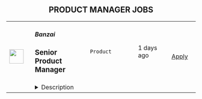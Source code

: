 <div align="center"><h2>PRODUCT MANAGER JOBS</h2></div><table><tr>
                <td width="100" height="100" rowspan="2">
                    <img src="https://wwr-pro.s3.amazonaws.com/logos/0081/7239/logo.gif" width="38px" height="auto">
                </td>
                <td width="300">
                    <h5>Banzai</h5>
                    <h3> Senior Product Manager</h3>
                </td>
                <td width="300">
                    <code>Product</code>
                </td>
                <td width="200">
                <text>1 days ago</text>
                </td>
                <td width="100" rowspan="2">
                <a href="https://weworkremotely.com/remote-jobs/banzai-senior-product-manager-3" align="right" target="_blank">Apply</a>
                </td>
            </tr>
            <tr>
                <td colspan="3">
                <details><summary>Description</summary>
                <img src="https://we-work-remotely.imgix.net/logos/0081/7239/logo.gif?ixlib=rails-4.0.0&w=50&h=50&dpr=2&fit=fill&auto=compress" />

<p>
  <strong>Headquarters:</strong> Seattle
    <br /><strong>URL:</strong> <a href="https://banzai.io">https://banzai.io</a>
</p>

<div>Hi, we're Banzai!<br><br>
</div><div>
<br>Today, marketers have access to more resources and tools than ever before, so why is most marketing so cringe-worthy? Marketing has lost touch with the humans behind the clicks, opens, and form submits, but Banzai wants to change that. That's why our mission is to make marketing more human.<br><br>
</div><div>
<br>At Banzai, we think the secret to better marketing is educating, learning from, and building relationships with buyers. This new approach is called Engagement Marketing.<br><br>
</div><div>
<br>Banzai is leading the Engagement Marketing movement. Our products reach millions of users every year and help our customers drive more revenue through better events, webinars, content, and data. Best of all, Banzai makes marketing a little more human for all of us.<br><br>
</div><div>
<br>Join Banzai to help build a future that puts people at the center of marketing.<br><br>
</div><div>
<strong>Role Summary:<br></strong><br>
</div><ul>
<li>Understand the business strategy, collaborate with commercial counterparts to identify business opportunities</li>
<li>Lead ideation &amp; discovery process of products</li>
<li>Constantly evolve and sharpen the product strategy</li>
<li>Drive product development with your team of engineers</li>
<li>Own your product, own the customer, make them click</li>
</ul><div>
<strong>Expectations of Role:<br></strong><br>
</div><ul>
<li>3+ years experience as a Product Manager</li>
<li>Experience working with both qualitative insight as well as quantitative data</li>
<li>Proven track record of going through a full product lifecycle from ideation to post-launch growth</li>
<li>You’re a self-driven person and will always speak up when you need something</li>
<li>Knows how to align a cross-functional team around a shared vision</li>
<li>You eat data for breakfast and process it into insight</li>
<li>Experience organizing beta groups, hosting customer interviews, and faciliating qualitative feedback with surveys</li>
</ul><div>
<strong>What an average day/week looks like:<br></strong><br>
</div><ul>
<li>Work closely with stakeholders from all areas of the business to identify potential opportunities</li>
<li>Identify customer problems without falling in the survivorship bias trap</li>
<li>Collaborate with UX researchers and designers to quickly identify and iterate over potential solutions</li>
<li>Prioritize both the opportunities as well as the deliverables in alignment with the product strategy</li>
<li>Learn something new</li>
<li>Create something awesome</li>
</ul><div>
<strong>Benefits<br></strong><br>
</div><ul>
<li>401(k) plan (US based)</li>
<li>Health, Dental, Vision, Life, and Long-Term Disability insurance (US based)</li>
<li>Unlimited PTO</li>
<li>Remote first company</li>
<li>12 weeks of fully paid parental leave</li>
<li>2 paid mental health days every quarter, plus one full week of paid mental health rest every year</li>
<li>Working with a truly mission-driven team motivated by excellence</li>
<li>Real room for growth in professional and personal development</li>
<li>Clear objectives, direction and empowerment from executive leadership</li>
</ul><div> <br><br>
</div>

<p><strong>To apply:</strong> <a href="https://weworkremotely.com/remote-jobs/banzai-senior-product-manager-3">https://weworkremotely.com/remote-jobs/banzai-senior-product-manager-3</a></p>

                </details>
                </td>
            </tr>,<tr>
                <td width="100" height="100" rowspan="2">
                    <img src="https://weworkremotely.com/assets/IsotypeV2-1ebe3dd57673f3e8d02b7490bc0faaef55d6a95d3a4aaf17298bd3ed503ae7fe.svg" width="38px" height="auto">
                </td>
                <td width="300">
                    <h5>Paymentology</h5>
                    <h3> Product Manager</h3>
                </td>
                <td width="300">
                    <code>Product</code>
                </td>
                <td width="200">
                <text>2 days ago</text>
                </td>
                <td width="100" rowspan="2">
                <a href="https://weworkremotely.com/remote-jobs/paymentology-product-manager" align="right" target="_blank">Apply</a>
                </td>
            </tr>
            <tr>
                <td colspan="3">
                <details><summary>Description</summary>
                

<p>
  <strong>Headquarters:</strong> London - Dubai - Johannesburg
    <br /><strong>URL:</strong> <a href="https://paymentology.com">https://paymentology.com</a>
</p>

<div>We are looking for a passionate <strong>Product Manager, </strong>with experience in the payments industry, to help us in our next stage of growth and global expansion.<br><br><strong>WHAT YOU GET TO DO:<br></strong><br>
</div><div>Product Managers at Paymentology have a wide range of responsibilities which are central to developing the company’s core features. You will help guide the product, operational, strategic, commercial and overall proposition of your ‘owned’ product area. <br><br>
</div><div>Your focus will be on formalising projects and guiding the Development Team on implementation. You will also concentrate efforts on the other side of the project value-chain by working with Account Management, Sales, Marketing and Support to communicate about your product. As such, the ideal candidate thrives on a multifaceted role that spans the entire lifecycle of a product and is able to wear many hats to see Paymentology’s goals reached in conception, implementation and launch. <br><br>
</div><div>
<strong>Evolving our product offering</strong> </div><ul>
<li>Craft our product strategy and execution to make sure we are delivering payment products that are simple, fast and reliable </li>
<li>Communicate a vision for the team for the next 3-12 months and build a roadmap to match that vision </li>
</ul><div><br></div><div>
<strong>Managing delivery</strong> </div><ul><li>Work in a small, autonomous, cross-functional team alongside New Business, Design, Engineering, UX Research and Data to decide what we build next and execute on that decision </li></ul><div><br></div><div>
<strong>Customer interaction</strong> </div><ul><li>Communicate with our customers to more deeply understand the problems that we can address for them </li></ul><div><br></div><div>
<strong>Stakeholder management</strong> </div><ul>
<li>Develop a sufficient understanding of the technical context to help make better, faster decisions </li>
<li>Work closely with engineers on solutions </li>
</ul><div><br></div><div> <strong>Research</strong> </div><ul><li>Dig deep on data to understand trends and develop a better picture of the business, the product and our customers </li></ul><div><br></div><div>
<strong> KPI Reporting</strong> </div><ul><li>Measure and report on the results of your work (creating dashboards, writing SQL queries, etc.) </li></ul><div><br></div><div><strong>What it takes to succeed:</strong></div><ul>
<li>Experience in payments is crucial for succeeding in this role </li>
<li>5+ years of experience as a Product Manager, preferably in a start-up environment, with a minimum of 5 years working in the software industry </li>
<li>Champion for collaborative, iterative product discovery </li>
<li>Embracing your role as a member of a cross-disciplinary team </li>
<li>Previous exposure to lightweight product development methods, such as user story mapping or rapid prototyping </li>
<li>Curiosity about new technology </li>
<li>A strong desire to learn </li>
<li>A degree of technical fluency that allows you to communicate with, and understand, your target audience (developers) </li>
<li>A love for identifying and understanding customer problems </li>
<li>An empathy for the user and a desire to seek their input at all stages of the product lifecycle </li>
<li>Experience with micro-service architecture and web application and services development </li>
</ul><div> <strong>Bonus Points:</strong> </div><ul>
<li>Experience in building and scaling a platform, ideally fintech, traditional financial services or cryptocurrencies </li>
<li>Strong knowledge of SQL and NoSQL databases  </li>
<li>Experience at an organisation that has scaled quickly </li>
</ul><div><br></div><div>English is our company language, so it is important that you are able to communicate fluently. This is a full-time, remote contractor position and we are looking for candidates across the world. Working flexible hours is essential for our remote team to function. </div>

<p><strong>To apply:</strong> <a href="https://weworkremotely.com/remote-jobs/paymentology-product-manager">https://weworkremotely.com/remote-jobs/paymentology-product-manager</a></p>

                </details>
                </td>
            </tr>,<tr>
                <td width="100" height="100" rowspan="2">
                    <img src="https://remotive.com/job/1388899/logo" width="38px" height="auto">
                </td>
                <td width="300">
                    <h5>Ortnec</h5>
                    <h3>Product Manager (B2C)</h3>
                </td>
                <td width="300">
                    <code>ecommerce,education,marketing,product manager</code>
                </td>
                <td width="200">
                <text>13 days ago</text>
                </td>
                <td width="100" rowspan="2">
                <a href="https://remotive.com/remote-jobs/product/product-manager-b2c-1388899" align="right" target="_blank">Apply</a>
                </td>
            </tr>
            <tr>
                <td colspan="3">
                <details><summary>Description</summary>
                <p><strong>About Us</strong></p>
<p>We are a thriving company in the eCommerce space, with operations worldwide. As a 19-year-old “startup”, we offer employees a balance between the stability of a larger organisation, while maintaining our culture of an innovative, leading-edge startup. <br>The head office is located in Montreal and we have offices in Canada, United States and Europe (Cyprus, Georgia, Ukraine).</p>
<p><strong>Our commitment to diversity &amp; inclusion</strong><br>We are building a diverse and inclusive company. As an equal opportunity employer (EOE) we do not discriminate based on race, color, ethnicity, ancestry, national origin, religion, sex, gender identity, gender expression, sexual orientation, age, disability, veteran status, genetic information, marital status or any legally protected status.<br>We are a people first company that strives to create the best experience for our employees by creating an inclusive, collaborative, challenging environment to learn and problem solve on a daily basis. We are a remote-enabled company, so if you want to work remotely once, twice or five days a week, you’ll have all the necessary tools and support you need to do so.</p>
<p><br><strong>About the Product</strong></p>
<p>Our website is the original clip marketplace delivering authentic content from studios to consumers worldwide. We are offering niche content not found anywhere else. </p>
<p><br><strong>Our Core Values</strong><br>• I TRUST YOU - We are honest, transparent and communicate with each other<br>• ONE TEAM - We collaborate, learn from each other, and are driven by continuous improvement and respect<br>• DRIVEN BY SUCCESS - We are like a competitive sports team. We build together, we are flexible and adaptive, and driven to win<br>• IDEAS DONE RIGHT - We value ideas and creativity, but we implement them right on the first try<br>• CUSTOMER-FOCUSED - DELIVERING HAPPINESS - We understand that our C4S community is at the core of our success<br>• THIS PLACE ROCKS! - We want to work in a place that is leading, amazing and we each take responsibility to make it amazing for our teammates<br> </p>
<p><strong>Job Summary</strong></p>
<p>As a Product Manager, B2C, you will be responsible for the business-to-consumer aspect of our 2-sided e-commerce marketplace. Driven by performance metrics, you understand that success is a balancing act between our business-minded Content Creators and our customers, whose purchases are driven by emotions. Your role is to achieve stability, growth and drive innovation. The two squads that deal directly with our customers are the Revenue squad and the Customers squad. The Revenue squad works on the shopping cart, the checkout page and all of the Calls To Action (CTAs) related to conversion on our e-commerce website. The goal of the Revenue squad is to increase revenue by converting our website visitors into paying customers. The Customers squad focuses on the user interface (UI) of our customer-facing website, and providing the best user experience (UX) possible. We are always looking to improve our UI/UX. The squad’s goal is to increase website visitors.</p>
<p><br>You will report to the Director of Product Management and will work alongside the Product Manager B2B. The Product Owner of each squad will help you implement the product vision and monitor progress. You will work with other departments including Design, Marketing, and BI to understand, prioritise and define the customer needs, while collaborating with the Engineering team to bring them to fruition. You will lead the product requirement gathering efforts and collaborate closely with stakeholders to ensure alignment with product vision, strategy, and business needs.</p>
<p><strong>Responsibilities</strong></p>
<ul>
<li>Track daily performance and be the Studios voice in delivering happiness</li>
<li>Monitor Key Performance Indicators (KPIs) daily and drive improvements</li>
<li>Create, plan, and communicate the product vision and roadmap</li>
<li>Create strategic plans which target company objectives and prioritise business value</li>
<li>Facilitate internal needs analysis with various departments, especially BI</li>
<li>Gather and analyse data for each feature, to build a business case, check viability, and forecast expected results</li>
<li>Gather requirements using established methods such as interviewing, surveys, prototyping and diagrams, to create effective well-researched specifications with clear acceptance criteria</li>
<li>Define product functionalities and plan feature iterations</li>
<li>Work with other Product Managers to ensure all dependencies are understood so new features can be released in a timely fashion</li>
<li>Work closely with the Product Owner who will focus on the work coordination of your vision and strategy</li>
<li>Determine key performance indicators (KPIs) for features</li>
<li>Monitor, maintain, and optimise all product features. Foster a sense of ownership with the team.</li>
</ul>
<p><strong>Skills and Qualifications</strong></p>
<ol>
<li>3 - 5 years experience as a professional Product Manager</li>
<li>Strong leadership skills</li>
<li>Experience with Scrum and Agile development</li>
<li>Strong analytical, technical, verbal, and written communication skills</li>
<li>Experience with Jira and Confluence</li>
<li>Fluent in English, spoken and written </li>
</ol>
<p><strong>Nice to have</strong></p>
<p>• Experience in the online entertainment space</p>
<p><strong>Personal Skills</strong></p>
<ul>
<li>You like the big picture, pushing the limits of what can be done, and outshining the competition</li>
<li>You live by the philosophy that great product development is a team sport and requires flexibility and relationship building</li>
<li>Able to work with all stakeholders and team members</li>
<li>Comfortable with multi-tasking, context switch, and able to handle a high volume of work and pressure</li>
<li>You listen well, are open minded, and respect other opinions, but you are decisive and confident</li>
</ul>
<p> </p>
<p><strong>Location: </strong>Remote. You are NOT required in the office - you can work 100% remotely.</p>
<p><strong>Time zone: </strong>Eastern (9-5 EST or close to that)</p>
<p><strong>We offer a competitive compensation plan and various perks including:</strong><br>• Annual bonus plans<br>• Employee benefits and insurance plan<br>• Paid vacation, personal days, and sick days<br>• Gym/fitness allowance<br>• Day off for your birthday<br>• Education allowance to keep your skills and learning current</p>
<p> </p>
<img src="https://remotive.com/job/track/1388899/blank.gif?source=public_api" alt=""/>
                </details>
                </td>
            </tr></table>